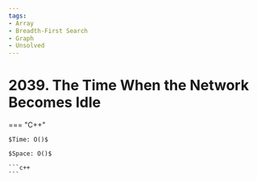 ```yaml
---
tags:
- Array
- Breadth-First Search
- Graph
- Unsolved
---
```



# 2039. The Time When the Network Becomes Idle

=== "C++"

    $Time: O()$

    $Space: O()$

    ```c++
    ```